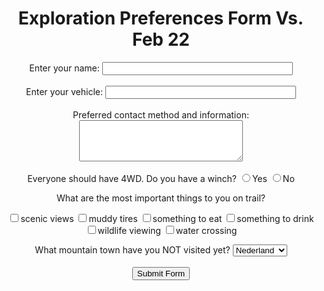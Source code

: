 <!DOCTYPE html>
<html>
<head>
<title>Offroad Exploration Preferences</title>
</head>
<body><form action="http://google.co.in">
<div align="center">
        <h1>Exploration Preferences Form Vs. Feb 22</h1>
        Enter your name:
        <input type="text" name="Username" size=35 maxlength=35 value="">
        </br><br>
        Enter your vehicle:
        <input type="text" name="Vehicle" size=35 maxlength=35 value="">
        </br><br>
        Preferred contact method and information:
        <textarea name="We will protect your information" cols=30 rows=4></textarea>
    </br><br>
    Everyone should have 4WD. Do you have a winch?
    <input type="radio" name="exe" value=1>Yes
    <input type="radio" name="exe" value=2>No
</p>
What are the most important things to you on trail?
<p>
<input type="checkbox" name="scenic views">scenic views
<input type="checkbox" name="muddy tires">muddy tires
<input type="checkbox" name="something to eat">something to eat
<input type="checkbox" name="something to drink">something to drink
<input type="checkbox" name="wildlife viewing">wildlife viewing
<input type="checkbox" name="water crossing">water crossing
</p>
    What mountain town have you NOT visited yet?
    <select name="destin" ><option>
    <option value=1 selected = "true">Nederland
    <option value=2 >Estes Park
    <option value=3 >Deckers
    <option value=4 >Frisco
    <option value=5 >Gunnison
    </select>
</br><br>
<input type=submit value="Submit Form"
</div>
</form>
</body>
</html>
